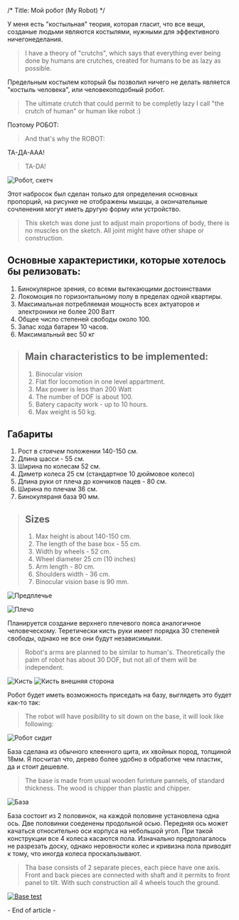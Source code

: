/*
Title: Мой робот (My Robot)
*/

У меня есть "костыльная" теория, которая гласит, что все вещи, созданые людьми
являются костылями, нужными для эффективного ничегонеделания.

>I have a theory of "crutchs", which says that everything ever being done by humans are
crutches, created for humans to be as lazy as possible.

Предельным костылем который бы позволил ничего не делать является "костыль человека",
или человекоподобный робот.

>The ultimate crutch that could permit to be completly lazy I call "the crutch of human"
or human like robot :)

Поэтому РОБОТ:

>And that's why the ROBOT:

ТА-ДА-ААА!

>TA-DA!

![Робот, скетч](http://i.imgur.com/xZEKXIT.png)

Этот набросок был сделан только для определения основных пропорций, на рисунке не отображены
мышцы, а окончательные сочленения могут иметь другую форму или устройство.

> This sketch was done just to adjust main proportions of body, there is no muscles on the
sketch. All joint might have other shape or construction.

## Основные характеристики, которые хотелось бы релизовать:

1. Бинокулярное зрения, со всеми вытекающими достоинствами
2. Локомоция по горизонтальному полу в пределах одной квартиры.
3. Максимальная потребляемая мощность всех актуаторов и электроники не более 200 Ватт
4. Общее число степеней свободы около 100.
5. Запас хода батареи 10 часов.
6. Максимальный вес 50 кг

> ## Main characteristics to be implemented:
>
> 1. Binocular vision
> 2. Flat flor locomotion in one level appartment.
> 3. Max power is less than 200 Watt
> 4. The number of DOF is about 100.
> 5. Batery capacity work - up to 10 hours.
> 6. Max weight is 50 kg.

## Габариты

1. Рост в *стоячем* положении 140-150 см.
2. Длина шасси - 55 см.
3. Ширина по колесам 52 см.
4. Диметр колеса 25 см (стандартное 10 дюймовое колесо)
5. Длина руки от плеча до кончиков пацев - 80 см.
6. Ширина по плечам 36 см.
7. Бинокуляраня база 90 мм.

> ## Sizes
>
> 1. Max height is about 140-150 cm.
> 2. The length of the base box - 55 cm.
> 3. Width by wheels - 52 cm.
> 4. Wheel diameter 25 cm (10 inches)
> 5. Arm length - 80 cm.
> 6. Shoulders width - 36 cm.
> 7. Binocular vision base is 90 mm.

![Предплечье](http://i.imgur.com/nR9ImuW.png)

![Плечо](http://i.imgur.com/T1xMFvn.png)

Планируется создание верхнего плечевого пояса аналогичное человеческому.
Теретически кисть руки имеет порядка 30 степеней свободы, однако не все они будут независимыми.

>Robot's arms are planned to be similar to human's.
Theoretically the palm of robot has about 30 DOF, but not all of them will be independent.

![Кисть](http://i.imgur.com/c201ilj.png)
![Кисть внешняя сторона](http://i.imgur.com/AkFaPqZ.png)

Робот будет иметь возможность приседать на базу, выглядеть это будет как-то так:

>The robot will have posibility to sit down on the base, it will look like following:

![Робот сидит](http://i.imgur.com/1eI12M3.png)

База сделана из обычного клеенного щита, их хвойных пород, толщиной 18мм.
Я посчитал что, дерево более удобно в обработке чем пластик, да и стоит дешевле.

>The base is made from usual wooden furinture pannels, of standard thickness.
The wood is chipper than plastic and chipper.

![База](http://i.imgur.com/Bd5Wybf.png)

База состоит из 2 половинок, на каждой половине установлена одна ось.
Две половинки соеденены продольной осью. Передняя ось может качаться относительно оси корпуса на небольшой
угол. При такой конструкции все 4 колеса касаются пола. Изначально предполагалось не разрезать доску, однако
неровности колес и кривизна пола приводят к тому, что иногда колеса проскальзывают.

>Tha base consists of 2 separate pieces, each piece have one axis.
Front and back pieces are connected with shaft and it permits to front panel to tilt.
With such construction all 4 wheels touch the ground.


[![Base test](http://img.youtube.com/vi/CTTV3OHJAmU/0.jpg)](http://www.youtube.com/watch?v=CTTV3OHJAmU "Platform mechanics test")







\- End of article -

